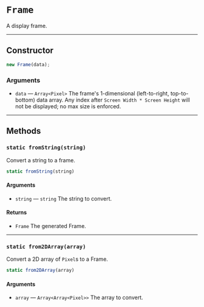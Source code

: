 # `Frame`

A display frame.

---

## Constructor

```javascript
new Frame(data);
```

### Arguments

-   `data` &mdash; `Array<Pixel>` The frame's 1-dimensional (left-to-right, top-to-bottom) data array. Any index after `Screen Width * Screen Height` will not be displayed; no max size is enforced.

---

## Methods

### `static fromString(string)`

Convert a string to a frame.

```javascript
static fromString(string)
```

#### Arguments

-   `string` &mdash; `string` The string to convert.

#### Returns

-   `Frame` The generated Frame.

---

### `static from2DArray(array)`

Convert a 2D array of `Pixel`s to a Frame.

```javascript
static from2DArray(array)
```

#### Arguments

-   `array` &mdash; `Array<Array<Pixel>>` The array to convert.
